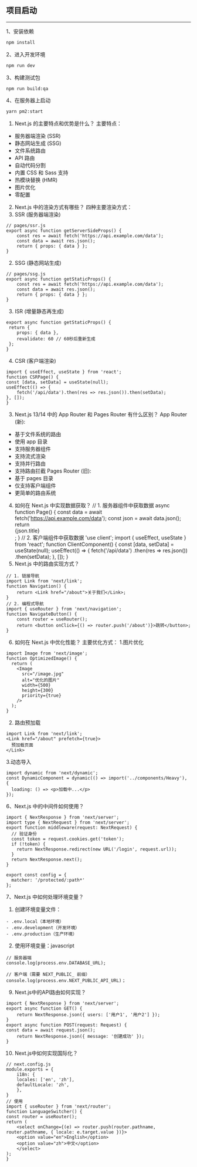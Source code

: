## 项目启动

---
1、安装依赖

```bash
npm install
```

2、进入开发环境

```bash
npm run dev
```

3、构建测试包

```bash
npm run build:qa
```

4、在服务器上启动
```bash
yarn pm2:start
```

1. Next.js 的主要特点和优势是什么？
主要特点：
- 服务器端渲染 (SSR)
- 静态网站生成 (SSG)
- 文件系统路由
- API 路由
- 自动代码分割
- 内置 CSS 和 Sass 支持
- 热模块替换 (HMR)
- 图片优化
- 零配置
2. Next.js 中的渲染方式有哪些？
四种主要渲染方式：
1. SSR (服务器端渲染)
```
// pages/ssr.js
export async function getServerSideProps() {
    const res = await fetch('https://api.example.com/data');
    const data = await res.json();
    return { props: { data } };
}
```
2. SSG (静态网站生成)
```
// pages/ssg.js
export async function getStaticProps() {
    const res = await fetch('https://api.example.com/data');
    const data = await res.json();
    return { props: { data } };
}
```
3. ISR (增量静态再生成)
```
export async function getStaticProps() {
 return {
    props: { data },
    revalidate: 60 // 60秒后重新生成
 };
}
```
4. CSR (客户端渲染)
```
import { useEffect, useState } from 'react';
function CSRPage() {
const [data, setData] = useState(null);
useEffect(() => {
    fetch('/api/data').then(res => res.json()).then(setData);
}, []);
}
```
3. Next.js 13/14 中的 App Router 和 Pages Router 有什么区别？
App Router (新):
- 基于文件系统的路由
- 使用 app 目录
- 支持服务器组件
- 支持流式渲染
- 支持并行路由
- 支持路由拦截
Pages Router (旧):
- 基于 pages 目录
- 仅支持客户端组件
- 更简单的路由系统
4. 如何在 Next.js 中实现数据获取？
// 1. 服务器组件中获取数据
async function Page() {
    const data = await fetch('https://api.example.com/data');
    const json = await data.json();
    return <div>{json.title}</div>;
}
// 2. 客户端组件中获取数据
'use client';
import { useEffect, useState } from 'react';
function ClientComponent() {
const [data, setData] = useState(null);
useEffect(() => {
    fetch('/api/data')
    .then(res => res.json())
    .then(setData);
    }, []);
}
5. Next.js 中的路由实现方式？
```
// 1. 链接导航
import Link from 'next/link';
function Navigation() {
    return <Link href="/about">关于我们</Link>;
}
// 2. 编程式导航
import { useRouter } from 'next/navigation';
function NavigateButton() {
    const router = useRouter();
    return <button onClick={() => router.push('/about')}>跳转</button>;
}
```
6. 如何在 Next.js 中优化性能？
主要优化方式：
 1.图片优化
```
import Image from 'next/image';
function OptimizedImage() {
  return (
    <Image
      src="/image.jpg"
      alt="优化的图片"
      width={500}
      height={300}
      priority={true}
    />
  );
}
```
2. 路由预加载
```
import Link from 'next/link';
<Link href="/about" prefetch={true}>
  预加载页面
</Link>
```
3.动态导入
```
import dynamic from 'next/dynamic';
const DynamicComponent = dynamic(() => import('../components/Heavy'), {
  loading: () => <p>加载中...</p>
});
```
6、Next.js 中的中间件如何使用？
```
import { NextResponse } from 'next/server';
import type { NextRequest } from 'next/server';
export function middleware(request: NextRequest) {
  // 验证身份
  const token = request.cookies.get('token');
  if (!token) {
    return NextResponse.redirect(new URL('/login', request.url));
  }
  return NextResponse.next();
}

export const config = {
  matcher: '/protected/:path*'
};
```
7、Next.js 中如何处理环境变量？
1. 创建环境变量文件：
```
- .env.local（本地环境）
- .env.development（开发环境）
- .env.production（生产环境）
```
2. 使用环境变量：javascript
```
// 服务器端
console.log(process.env.DATABASE_URL);

// 客户端（需要 NEXT_PUBLIC_ 前缀）
console.log(process.env.NEXT_PUBLIC_API_URL)；
```
9. Next.js中的API路由如何实现？
```
import { NextResponse } from 'next/server';
export async function GET() {
    return NextResponse.json({ users: ['用户1', '用户2'] });
}
export async function POST(request: Request) {
const data = await request.json();
    return NextResponse.json({ message: '创建成功' });
}
```
10. Next.js中如何实现国际化？
```
// next.config.js
module.exports = {
    i18n: {
    locales: ['en', 'zh'],
    defaultLocale: 'zh',
    },
}
// 使用
import { useRouter } from 'next/router';
function LanguageSwitcher() {
const router = useRouter();
return (
    <select onChange={(e) => router.push(router.pathname, router.pathname, { locale: e.target.value })}>
    <option value="en">English</option>
    <option value="zh">中文</option>
    </select>
);
}
```

